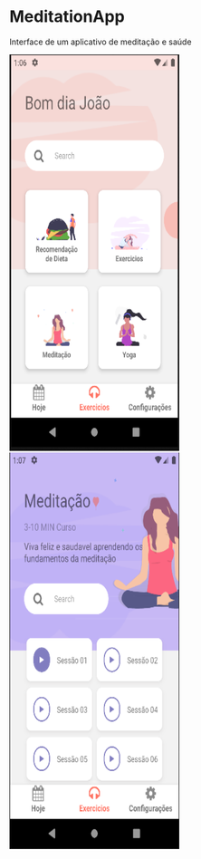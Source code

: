 # MeditationApp
 Interface de um aplicativo de meditação e saúde

<p align"center">
  <img width="300" height="700" src="https://github.com/BaronSatoshi/MeditationAndHealthApp/blob/main/app/assets/images/AppMeditationFront.PNG" />
  <img width="300" height="700" src="https://github.com/BaronSatoshi/MeditationAndHealthApp/blob/main/app/assets/images/AppMeditationBack.PNG" />
</p>
